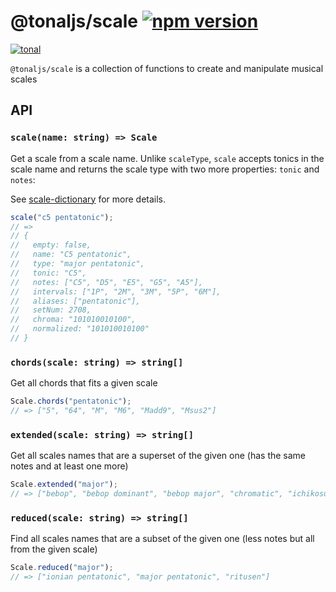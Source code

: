 # @tonaljs/scale [![npm version](https://img.shields.io/npm/v/@tonaljs/scale.svg?style=flat-square)](https://www.npmjs.com/package/@tonaljs/scale)

[![tonal](https://img.shields.io/badge/@tonaljs-scale-yellow.svg?style=flat-square)](https://www.npmjs.com/browse/keyword/tonal)

`@tonaljs/scale` is a collection of functions to create and manipulate musical scales

## API

### `scale(name: string) => Scale`

Get a scale from a scale name. Unlike `scaleType`, `scale` accepts tonics in the scale name and returns the scale type with two more properties: `tonic` and `notes`:

See [scale-dictionary](../scale-dictionary) for more details.

```js
scale("c5 pentatonic");
// =>
// {
//   empty: false,
//   name: "C5 pentatonic",
//   type: "major pentatonic",
//   tonic: "C5",
//   notes: ["C5", "D5", "E5", "G5", "A5"],
//   intervals: ["1P", "2M", "3M", "5P", "6M"],
//   aliases: ["pentatonic"],
//   setNum: 2708,
//   chroma: "101010010100",
//   normalized: "101010010100"
// }
```

### `chords(scale: string) => string[]`

Get all chords that fits a given scale

```js
Scale.chords("pentatonic");
// => ["5", "64", "M", "M6", "Madd9", "Msus2"]
```

### `extended(scale: string) => string[]`

Get all scales names that are a superset of the given one (has the same notes and at least one more)

```js
Scale.extended("major");
// => ["bebop", "bebop dominant", "bebop major", "chromatic", "ichikosucho"]
```

### `reduced(scale: string) => string[]`

Find all scales names that are a subset of the given one (less notes but all from the given scale)

```js
Scale.reduced("major");
// => ["ionian pentatonic", "major pentatonic", "ritusen"]
```

